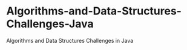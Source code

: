 # Algorithms-and-Data-Structures-Challenges-Java
Algorithms and Data Structures  Challenges in Java
